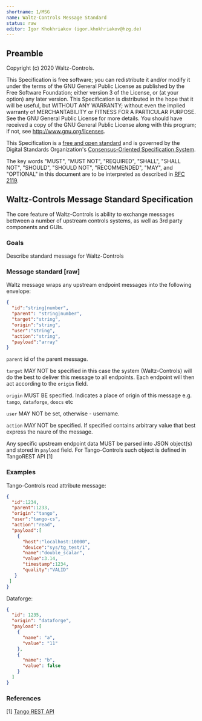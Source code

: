 ```yaml
---
shortname: 1/MSG
name: Waltz-Controls Message Standard
status: raw
editor: Igor Khokhriakov (igor.khokhriakov@hzg.de)
---
```


## Preamble

Copyright (c) 2020 Waltz-Controls.

This Specification is free software; you can redistribute it and/or modify it under the terms of the GNU General Public License as published by the Free Software Foundation; either version 3 of the License, or (at your option) any later version. This Specification is distributed in the hope that it will be useful, but WITHOUT ANY WARRANTY; without even the implied warranty of MERCHANTABILITY or FITNESS FOR A PARTICULAR PURPOSE. See the GNU General Public License for more details. You should have received a copy of the GNU General Public License along with this program; if not, see <http://www.gnu.org/licenses>.

This Specification is a [free and open standard](http://www.digistan.org/open-standard:definition) and is governed by the Digital Standards Organization's [Consensus-Oriented Specification System](http://www.digistan.org/spec:1/COSS).

The key words "MUST", "MUST NOT", "REQUIRED", "SHALL", "SHALL NOT", "SHOULD", "SHOULD NOT", "RECOMMENDED", "MAY", and "OPTIONAL" in this document are to be interpreted as described in [RFC 2119](http://tools.ietf.org/html/rfc2119).

## Waltz-Controls Message Standard Specification

The core feature of Waltz-Controls is ability to exchange messages bettween a number of upstream controls systems, as well as 3rd party components and GUIs.


### Goals

Describe standard message for Waltz-Controls

### Message standard [raw]

Waltz message wraps any upstream endpoint messages into the following envelope:

```json
{
  "id":"string|number",
  "parent": "string|number",
  "target":"string",
  "origin":"string",
  "user":"string",
  "action":"string",
  "payload":"array"
}
```

`parent` id of the parent message.

`target` MAY NOT be specified in this case the system (Waltz-Controls) will do the best to deliver this message to all endpoints. Each endpoint will then act according to  the `origin` field.

`origin` MUST BE specified. Indicates a place of origin of this message e.g. `tango`, `dataforge`, `doocs` etc

`user` MAY NOT be set, otherwise - username.

`action` MAY NOT be specified. If specified contains arbitrary value that best express the naure of the message.

Any specific upstream endpoint data MUST be parsed into JSON object(s) and stored in `payload` field. For Tango-Controls such object is defined in TangoREST API [1]


### Examples

Tango-Controls read attribute message:

```json
{
  "id":1234,
  "parent":1233,
  "origin":"tango",
  "user":"tango-cs",
  "action":"read",
  "payload":[
    {
      "host":"localhost:10000",
      "device":"sys/tg_test/1",
      "name":"double_scalar",
      "value":3.14,
      "timestamp":1234,
      "quality":"VALID"
   }
 ]
}
```

Dataforge:

```json
{
  "id": 1235,
  "origin": "dataforge",
  "payload":[
    {
      "name": "a",
      "value": "11"
    },
    {
      "name": "b",
      "value": false
    }
  ]
}
```

### References

[1] [Tango REST API](https://github.com/tango-controls/rest-api)
